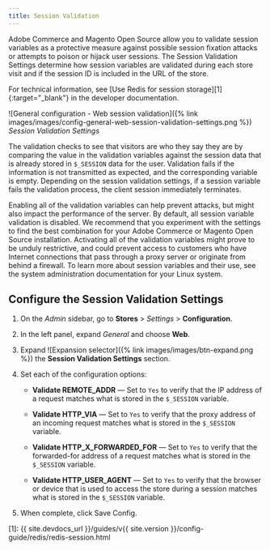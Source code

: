 ```yaml
---
title: Session Validation
---
```


Adobe Commerce and Magento Open Source allow you to validate session variables as a protective measure against possible session fixation attacks or attempts to poison or hijack user sessions. The Session Validation Settings determine how session variables are validated during each store visit and if the session ID is included in the URL of the store.

For technical information, see [Use Redis for session storage][1]{:target="_blank"} in the developer documentation.

![General configuration - Web session validation]({% link images/images/config-general-web-session-validation-settings.png %})
_Session Validation Settings_

The validation checks to see that visitors are who they say they are by comparing the value in the validation variables against the session data that is already stored in `$_SESSION` data for the user. Validation fails if the information is not transmitted as expected, and the corresponding variable is empty. Depending on the session validation settings, if a session variable fails the validation process, the client session immediately terminates.

Enabling all of the validation variables can help prevent attacks, but might also impact the performance of the server. By default, all session variable validation is disabled. We recommend that you experiment with the settings to find the best combination for your Adobe Commerce or Magento Open Source installation. Activating all of the validation variables might prove to be unduly restrictive, and could prevent access to customers who have Internet connections that pass through a proxy server or originate from behind a firewall. To learn more about session variables and their use, see the system administration documentation for your Linux system.

## Configure the Session Validation Settings

1. On the _Admin_ sidebar, go to  **Stores** > _Settings_ > **Configuration**.

1. In the left panel, expand _General_ and choose **Web**.

1. Expand ![Expansion selector]({% link images/images/btn-expand.png %}) the **Session Validation Settings** section.

1. Set each of the configuration options:

    - **Validate REMOTE_ADDR** — Set to `Yes` to verify that the IP address of a request matches what is stored in the `$_SESSION` variable.

    - **Validate HTTP_VIA** — Set to `Yes` to verify that the proxy address of an incoming request matches what is stored in the `$_SESSION` variable.

    - **Validate HTTP_X_FORWARDED_FOR** — Set to `Yes` to verify that the forwarded-for address of a request matches what is stored in the `$_SESSION` variable.

    - **Validate HTTP_USER_AGENT** — Set to `Yes` to verify that the browser or device that is used to access the store during a session matches what is stored in the `$_SESSION` variable.

1. When complete, click <span class="btn">Save Config</span>.

[1]: {{ site.devdocs_url }}/guides/v{{ site.version }}/config-guide/redis/redis-session.html
